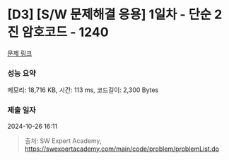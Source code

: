 # [D3] [S/W 문제해결 응용] 1일차 - 단순 2진 암호코드 - 1240 

[문제 링크](https://swexpertacademy.com/main/code/problem/problemDetail.do?contestProbId=AV15FZuqAL4CFAYD) 

### 성능 요약

메모리: 18,716 KB, 시간: 113 ms, 코드길이: 2,300 Bytes

### 제출 일자

2024-10-26 16:11



> 출처: SW Expert Academy, https://swexpertacademy.com/main/code/problem/problemList.do